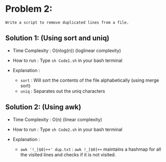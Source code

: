 # Problem 2:
`Write a script to remove duplicated lines from a file.`

## Solution 1: (Using sort and uniq)
* Time Complexity : O(nlog(n)) (loglinear complexity)

* How to run : Type `sh Code1.sh` in your bash terminal

* Explanation :
    * `sort` : Will sort the contents of the file alphabetically (using merge sort)
    * `uniq` : Separates out the uniq characters

## Solution 2: (Using awk)
* Time Complexity : O(n) (linear complexity)

* How to run : Type `sh Code2.sh` in your bash terminal

* Explanation :
    * `awk '!_[$0]++' dup.txt` : `awk !_[$0]++` maintains a hashmap for all the visited lines and checks if it is not visited.
